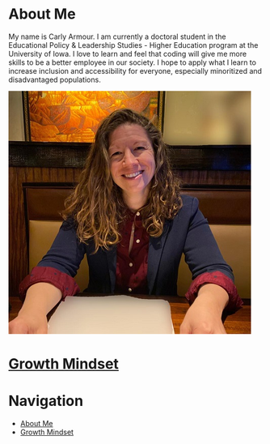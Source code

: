 # About Me 
My name is Carly Armour. I am currently a doctoral student in the Educational Policy & Leadership Studies - Higher Education program at the University of Iowa. I love to learn and feel that coding will give me more skills to be a better employee in our society. I hope to apply what I learn to increase inclusion and accessibility for everyone, especially minoritized and disadvantaged populations.

![Armour Photo](/Armour_resized.jpg)

# **[Growth Mindset](/Growth_Mindset.md)**

# Navigation
 - [About Me](/README.md)
 - [Growth Mindset](/Growth_Mindset.md)
